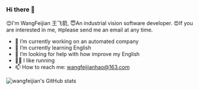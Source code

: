 ### Hi there 👋


😊I'm WangFeijian 王飞箭, 😇An industrial vision software developer. 😍If you are interested in me, ✉please send me an email at any time.


- 🔭 I’m currently working on an automated company
- 🌱 I’m currently learning English
- 🤔 I’m looking for help with how improve my English
- 🏃‍♂️ I like running
- 📫 How to reach me: wangfeijianhao@163.com

![wangfeijian's GitHub stats](https://github-readme-stats.vercel.app/api?username=wangfeijian&theme=blue-green&show_icons=true)
